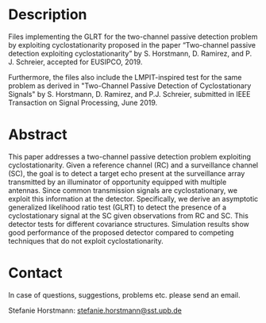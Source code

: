 # Description

Files implementing the GLRT for the two-channel passive detection problem by exploiting cyclostationarity proposed in the paper “Two-channel passive detection exploiting cyclostationarity” by S. Horstmann, D. Ramirez, and P. J. Schreier, accepted for EUSIPCO, 2019.

Furthermore, the files also include the LMPIT-inspired test for the same problem as derived in "Two-Channel Passive Detection of Cyclostationary Signals" by S. Horstmann, D. Ramirez, and P.J. Schreier, submitted in IEEE Transaction on Signal Processing, June 2019.

# Abstract
This paper addresses a two-channel passive detection
problem exploiting cyclostationarity. Given a reference
channel (RC) and a surveillance channel (SC), the goal is to
detect a target echo present at the surveillance array transmitted
by an illuminator of opportunity equipped with multiple antennas.
Since common transmission signals are cyclostationary, we
exploit this information at the detector. Specifically, we derive an
asymptotic generalized likelihood ratio test (GLRT) to detect the
presence of a cyclostationary signal at the SC given observations
from RC and SC. This detector tests for different covariance
structures. Simulation results show good performance of the
proposed detector compared to competing techniques that do
not exploit cyclostationarity.





# Contact
In case of questions, suggestions, problems etc. please send an email.

Stefanie Horstmann: <stefanie.horstmann@sst.upb.de>
